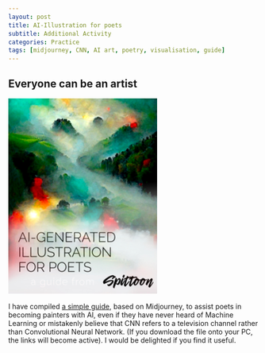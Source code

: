 ```yaml
---
layout: post
title: AI-Illustration for poets
subtitle: Additional Activity
categories: Practice
tags: [midjourney, CNN, AI art, poetry, visualisation, guide]
---
```


## Everyone can be an artist 

 ![AIGuide](/assets/images/banners/AIGuide.png)<br>

I have compiled [a simple guide](https://github.com/Vasilisalook/vasilisalook.github.io/blob/main/AI-Illustration%20for%20Poets.pdf), 
based on Midjourney, to assist poets in becoming painters with AI, 
even if they have never heard of Machine Learning or mistakenly believe 
that CNN refers to a television channel rather than Convolutional Neural Network. 
(If you download the file onto your PC, the links will become active).
I would be delighted if you find it useful.
